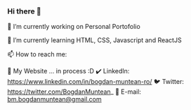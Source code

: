 ### Hi there 👋

🔭 I’m currently working on Personal Portofolio

🌱 I’m currently learning HTML, CSS, Javascript and ReactJS


📫 How to reach me: 

📝 My Website ... in process :D 
✔️ LinkedIn:  https://www.linkedin.com/in/bogdan-muntean-ro/
🐦 Twitter:   https://twitter.com/BogdanMuntean_
📧 E-mail:    bm.bogdanmuntean@gmail.com

<!--
**bogdan-muntean/bogdan-muntean** is a ✨ _special_ ✨ repository because its `README.md` (this file) appears on your GitHub profile.

Here are some ideas to get you started:

- 🔭 I’m currently working on ...
- 🌱 I’m currently learning ....
- 👯 I’m looking to collaborate on ...
- 🤔 I’m looking for help with ...
- 💬 Ask me about ...
- 📫 How to reach me: ...
- 😄 Pronouns: ...
- ⚡ Fun fact: ...
-->
